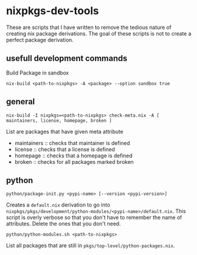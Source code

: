 # nixpkgs-dev-tools

These are scripts that I have written to remove the tedious nature of
creating nix package derivations. The goal of these scripts is not to
create a perfect package derivation.

## usefull development commands

Build Package in sandbox

```
nix-build <path-to-nixpkgs> -A <package> --option sandbox true
```

## general

```
nix-build -I nixpkgs=<path-to-nixpkgs> check-meta.nix -A [ maintainers, license, homepage, broken ]
```

List are packages that have given meta attribute
  - maintainers :: checks that maintainer is defined
  - license :: checks that a license is defined
  - homepage :: checks that a homepage is defined
  - broken :: checks for all packages marked broken

## python

```
python/package-init.py <pypi-name> [--version <pypi-version>]
```

Creates a `default.nix` derivation to go into
`nixpkgs/pkgs/development/python-modules/<pypi-name>/default.nix`. This
script is overly verbose so that you don't have to remember the name
of attributes. Delete the ones that you don't need.

```
python/python-modules.sh <path-to-nixpkgs>
```

List all packages that are still in `pkgs/top-level/python-packages.nix`.


